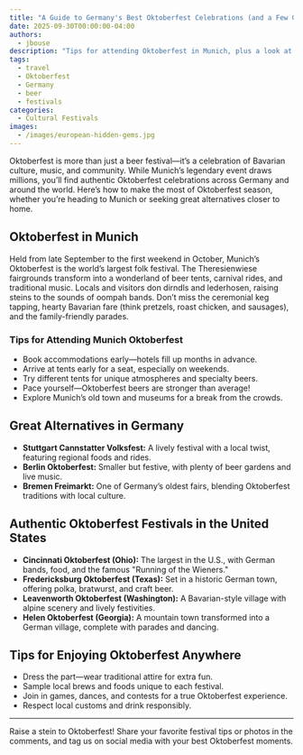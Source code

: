 ```yaml
---
title: "A Guide to Germany's Best Oktoberfest Celebrations (and a Few Great Alternatives)"
date: 2025-09-30T00:00:00-04:00
authors:
  - jbouse
description: "Tips for attending Oktoberfest in Munich, plus a look at authentic Oktoberfest festivals in the United States and beyond."
tags:
  - travel
  - Oktoberfest
  - Germany
  - beer
  - festivals
categories:
  - Cultural Festivals
images:
  - /images/european-hidden-gems.jpg
---
```


Oktoberfest is more than just a beer festival—it’s a celebration of Bavarian culture, music, and community. While Munich’s legendary event draws millions, you’ll find authentic Oktoberfest celebrations across Germany and around the world. Here’s how to make the most of Oktoberfest season, whether you’re heading to Munich or seeking great alternatives closer to home.

## Oktoberfest in Munich

Held from late September to the first weekend in October, Munich’s Oktoberfest is the world’s largest folk festival. The Theresienwiese fairgrounds transform into a wonderland of beer tents, carnival rides, and traditional music. Locals and visitors don dirndls and lederhosen, raising steins to the sounds of oompah bands. Don’t miss the ceremonial keg tapping, hearty Bavarian fare (think pretzels, roast chicken, and sausages), and the family-friendly parades.

### Tips for Attending Munich Oktoberfest
- Book accommodations early—hotels fill up months in advance.
- Arrive at tents early for a seat, especially on weekends.
- Try different tents for unique atmospheres and specialty beers.
- Pace yourself—Oktoberfest beers are stronger than average!
- Explore Munich’s old town and museums for a break from the crowds.

## Great Alternatives in Germany

- **Stuttgart Cannstatter Volksfest:** A lively festival with a local twist, featuring regional foods and rides.
- **Berlin Oktoberfest:** Smaller but festive, with plenty of beer gardens and live music.
- **Bremen Freimarkt:** One of Germany’s oldest fairs, blending Oktoberfest traditions with local culture.

## Authentic Oktoberfest Festivals in the United States

- **Cincinnati Oktoberfest (Ohio):** The largest in the U.S., with German bands, food, and the famous "Running of the Wieners."
- **Fredericksburg Oktoberfest (Texas):** Set in a historic German town, offering polka, bratwurst, and craft beer.
- **Leavenworth Oktoberfest (Washington):** A Bavarian-style village with alpine scenery and lively festivities.
- **Helen Oktoberfest (Georgia):** A mountain town transformed into a German village, complete with parades and dancing.

## Tips for Enjoying Oktoberfest Anywhere
- Dress the part—wear traditional attire for extra fun.
- Sample local brews and foods unique to each festival.
- Join in games, dances, and contests for a true Oktoberfest experience.
- Respect local customs and drink responsibly.

---

Raise a stein to Oktoberfest! Share your favorite festival tips or photos in the comments, and tag us on social media with your best Oktoberfest moments.
